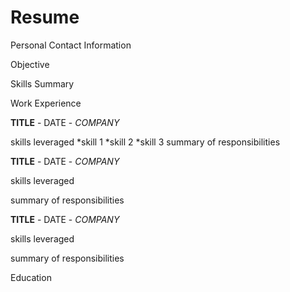 # Resume
Personal Contact Information

Objective

Skills Summary

Work Experience

__TITLE__ - DATE - _COMPANY_

skills leveraged
*skill 1
*skill 2
*skill 3
summary of responsibilities


__TITLE__ - DATE - _COMPANY_

skills leveraged

summary of responsibilities


__TITLE__ - DATE - _COMPANY_

skills leveraged

summary of responsibilities


Education 